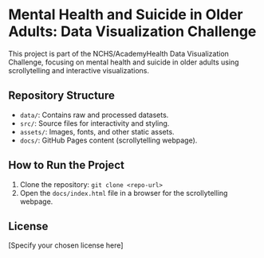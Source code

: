 # Mental Health and Suicide in Older Adults: Data Visualization Challenge

This project is part of the NCHS/AcademyHealth Data Visualization Challenge, focusing on mental health and suicide in older adults using scrollytelling and interactive visualizations.

## Repository Structure
- `data/`: Contains raw and processed datasets.
- `src/`: Source files for interactivity and styling.
- `assets/`: Images, fonts, and other static assets.
- `docs/`: GitHub Pages content (scrollytelling webpage).

## How to Run the Project
1. Clone the repository: `git clone <repo-url>`
2. Open the `docs/index.html` file in a browser for the scrollytelling webpage.

## License
[Specify your chosen license here]
